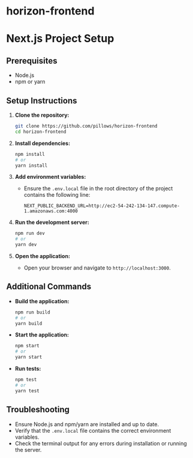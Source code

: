 # horizon-frontend

# Next.js Project Setup

## Prerequisites

- Node.js
- npm or yarn

## Setup Instructions

1. **Clone the repository:**

   ```sh
   git clone https://github.com/pillows/horizon-frontend
   cd horizon-frontend
   ```

2. **Install dependencies:**

   ```sh
   npm install
   # or
   yarn install
   ```

3. **Add environment variables:**

   - Ensure the `.env.local` file in the root directory of the project contains the following line:
     ```properties
     NEXT_PUBLIC_BACKEND_URL=http://ec2-54-242-134-147.compute-1.amazonaws.com:4000
     ```

4. **Run the development server:**

   ```sh
   npm run dev
   # or
   yarn dev
   ```

5. **Open the application:**
   - Open your browser and navigate to `http://localhost:3000`.

## Additional Commands

- **Build the application:**

  ```sh
  npm run build
  # or
  yarn build
  ```

- **Start the application:**

  ```sh
  npm start
  # or
  yarn start
  ```

- **Run tests:**
  ```sh
  npm test
  # or
  yarn test
  ```

## Troubleshooting

- Ensure Node.js and npm/yarn are installed and up to date.
- Verify that the `.env.local` file contains the correct environment variables.
- Check the terminal output for any errors during installation or running the server.
